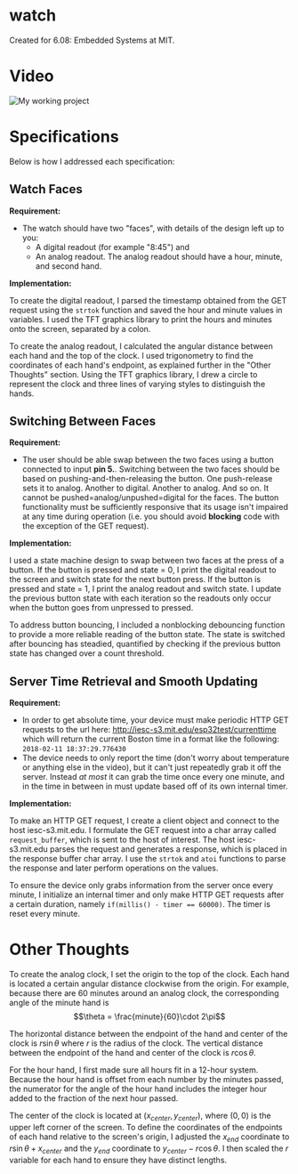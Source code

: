 # watch
Created for 6.08: Embedded Systems at MIT.

# Video

![My working project](https://youtu.be/DX8V341Kigo)

# Specifications

Below is how I addressed each specification:

## Watch Faces

**Requirement:**

* The watch should have two "faces", with details of the design left up to you:
    * A digital readout (for example "8:45") and 
    * An analog readout. The analog readout should have a hour, minute, and second hand. 

**Implementation:**

To create the digital readout, I parsed the timestamp obtained from the GET request using the `strtok` function and saved the hour and minute values in variables.
I used the TFT graphics library to print the hours and minutes onto the screen, separated by a colon.

To create the analog readout, I calculated the angular distance between each hand and the top of the clock. I used trigonometry to find the coordinates of each hand's endpoint, as explained further in the "Other Thoughts" section. Using the TFT graphics library, I drew a circle to represent the clock and three lines of varying styles to distinguish the hands.

## Switching Between Faces

**Requirement:**

* The user should be able swap between the two faces using a button connected to input **pin 5.**. Switching between the two faces should be based on pushing-and-then-releasing the button. One push-release sets it to analog. Another to digital. Another to analog. And so on. It cannot be pushed=analog/unpushed=digital for the faces. The button functionality must be sufficiently responsive that its usage isn't impaired at any time during operation (i.e. you should avoid **blocking** code with the exception of the GET request).

**Implementation:**

I used a state machine design to swap between two faces at the press of a button. If the button is pressed and state = 0, I print the digital readout to the screen and switch state for the next button press. If the button is pressed and state = 1, I print the analog readout and switch state. I update the previous button state with each iteration so the readouts only occur when the button goes from unpressed to pressed.

To address button bouncing, I included a nonblocking debouncing function to provide a more reliable reading of the button state. The state is switched after bouncing has steadied, quantified by checking if the previous button state has changed over a count threshold.

## Server Time Retrieval and Smooth Updating

**Requirement:**

* In order to get absolute time, your device must make periodic HTTP GET requests to the url here: <a href="http://iesc-s3.mit.edu/esp32test/currenttime" target="_blank">http://iesc-s3.mit.edu/esp32test/currenttime</a> which will return the current Boston time in a format like the following: `2018-02-11 18:37:29.776430`
* The device needs to only report the time (don't worry about temperature or anything else in the video), but it can't just repeatedly grab it off the server. Instead *at most* it can grab the time once every one minute, and in the time in between in must update based off of its own internal timer. 

**Implementation:**

To make an HTTP GET request, I create a client object and connect to the host iesc-s3.mit.edu. I formulate the GET request into a char array called `request_buffer`, which is sent to the host of interest. The host iesc-s3.mit.edu parses the request and generates a response, which is placed in the response buffer char array. I use the `strtok` and `atoi` functions to parse the response and later perform operations on the values.

To ensure the device only grabs information from the server once every minute, I initialize an internal timer and only make HTTP GET requests after a certain duration, namely `if(millis() - timer == 60000)`.
The timer is reset every minute.

# Other Thoughts

To create the analog clock, I set the origin to the top of the clock. Each hand is located a certain angular distance clockwise from the origin. For example, because there are 60 minutes around an analog clock, the corresponding angle of the minute hand is $$\theta = \frac{minute}{60}\cdot 2\pi$$

The horizontal distance between the endpoint of the hand and center of the clock is $r \sin\theta$
where $r$ is the radius of the clock. The vertical distance between the endpoint of the hand and center of the clock is $r \cos\theta$.

For the hour hand, I first made sure all hours fit in a 12-hour system. Because the hour hand is offset from each number by the minutes passed, the numerator for the angle of the hour hand includes the integer hour added to the fraction of the next hour passed.

The center of the clock is located at $(x_{center},y_{center})$, where $(0,0)$ is the upper left corner of the screen. To define the coordinates of the endpoints of each hand relative to the screen's origin, I adjusted 
the $x_{end}$ coordinate to $r \sin\theta + x_{center}$ and the $y_{end}$ coordinate to $y_{center} - r \cos\theta$.
I then scaled the $r$ variable for each hand to ensure they have distinct lengths.

